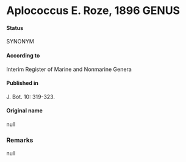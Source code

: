 Aplococcus E. Roze, 1896 GENUS
=======

#### Status
SYNONYM

#### According to
Interim Register of Marine and Nonmarine Genera

#### Published in
J. Bot. 10: 319-323.

#### Original name
null

### Remarks
null